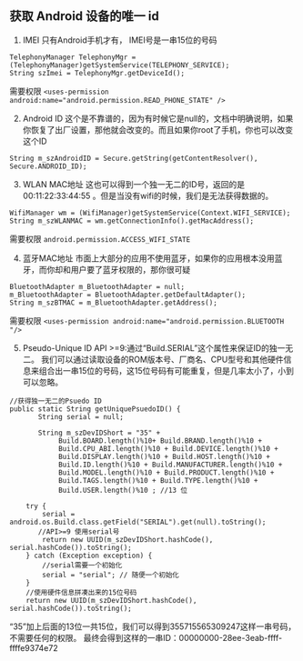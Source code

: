 ## 获取 Android 设备的唯一 id

1. IMEI
只有Android手机才有， IMEI号是一串15位的号码
```
TelephonyManager TelephonyMgr = (TelephonyManager)getSystemService(TELEPHONY_SERVICE);
String szImei = TelephonyMgr.getDeviceId(); 
```
需要权限
`<uses-permission android:name="android.permission.READ_PHONE_STATE" />`

2. Android ID
这个是不靠谱的，因为有时候它是null的，文档中明确说明，如果你恢复了出厂设置，那他就会改变的。而且如果你root了手机，你也可以改变这个ID
```
String m_szAndroidID = Secure.getString(getContentResolver(), Secure.ANDROID_ID); 
```

3. WLAN MAC地址
这也可以得到一个独一无二的ID号，返回的是 00:11:22:33:44:55 。但是当没有wifi的时候，我们是无法获得数据的。
```
WifiManager wm = (WifiManager)getSystemService(Context.WIFI_SERVICE);
String m_szWLANMAC = wm.getConnectionInfo().getMacAddress();
```
需要权限
`android.permission.ACCESS_WIFI_STATE`

4. 蓝牙MAC地址
市面上大部分的应用不使用蓝牙，如果你的应用根本没用蓝牙，而你却和用户要了蓝牙权限的，那你很可疑
```
BluetoothAdapter m_BluetoothAdapter = null; 
m_BluetoothAdapter = BluetoothAdapter.getDefaultAdapter();
String m_szBTMAC = m_BluetoothAdapter.getAddress();
```
需要权限
`<uses-permission android:name="android.permission.BLUETOOTH "/>`

5. Pseudo-Unique ID
API >=9:通过“Build.SERIAL”这个属性来保证ID的独一无二。
我们可以通过读取设备的ROM版本号、厂商名、CPU型号和其他硬件信息来组合出一串15位的号码，这15位号码有可能重复，但是几率太小了，小到可以忽略。
```
//获得独一无二的Psuedo ID
public static String getUniquePsuedoID() {
       String serial = null;

       String m_szDevIDShort = "35" + 
            Build.BOARD.length()%10+ Build.BRAND.length()%10 + 
            Build.CPU_ABI.length()%10 + Build.DEVICE.length()%10 + 
            Build.DISPLAY.length()%10 + Build.HOST.length()%10 + 
            Build.ID.length()%10 + Build.MANUFACTURER.length()%10 + 
            Build.MODEL.length()%10 + Build.PRODUCT.length()%10 + 
            Build.TAGS.length()%10 + Build.TYPE.length()%10 + 
            Build.USER.length()%10 ; //13 位

    try {
        serial = android.os.Build.class.getField("SERIAL").get(null).toString();
       //API>=9 使用serial号
        return new UUID(m_szDevIDShort.hashCode(), serial.hashCode()).toString();
    } catch (Exception exception) {
        //serial需要一个初始化
        serial = "serial"; // 随便一个初始化
    }
    //使用硬件信息拼凑出来的15位号码
    return new UUID(m_szDevIDShort.hashCode(), serial.hashCode()).toString();
```
“35”加上后面的13位一共15位，我们可以得到355715565309247这样一串号码，不需要任何的权限。
最终会得到这样的一串ID：00000000-28ee-3eab-ffff-ffffe9374e72













